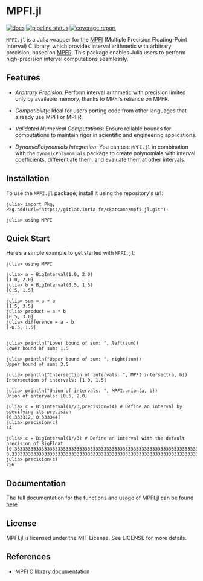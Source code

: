  # MPFI.jl

[![docs](https://img.shields.io/badge/docs-available-brightgreen)](https://ckatsama.gitlabpages.inria.fr/mpfi.jl/)
[![pipeline status](https://gitlab.inria.fr/ckatsama/mpfi.jl/badges/main/pipeline.svg)](https://gitlab.inria.fr/ckatsama/mpfi.jl/-/commits/main) [![coverage report](https://gitlab.inria.fr/ckatsama/mpfi.jl/badges/main/coverage.svg)](https://gitlab.inria.fr/ckatsama/mpfi.jl/-/commits/main) 

`MPFI.jl` is a Julia wrapper for the [MPFI](https://perso.ens-lyon.fr/nathalie.revol/software.html) (Multiple Precision Floating-Point Interval) C library, which provides interval arithmetic with arbitrary precision, based on [MPFR](https://www.mpfr.org/). This package enables Julia users to perform high-precision interval computations seamlessly.

## Features

- *Arbitrary Precision*: Perform interval arithmetic with precision limited only by available memory, thanks to MPFI’s reliance on MPFR.  
- *Compatibility*: Ideal for users porting code from other languages that already use MPFI or MPFR.  

- *Validated Numerical Computations*: Ensure reliable bounds for computations to maintain rigor in scientific and engineering applications.  
- *DynamicPolynomials Integration*: You can use `MPFI.jl` in combination with the `DynamicPolynomials` package to create polynomials with interval coefficients, differentiate them, and evaluate them at other intervals.

## Installation
   
To use the `MPFI.jl` package, install it using the repository's url:

```julia-repl
julia> import Pkg; Pkg.add(url="https://gitlab.inria.fr/ckatsama/mpfi.jl.git");

julia> using MPFI
```

## Quick Start

Here’s a simple example to get started with `MPFI.jl`:

```julia-REPL
julia> using MPFI

julia> a = BigInterval(1.0, 2.0)  
[1.0, 2.0]
julia> b = BigInterval(0.5, 1.5) 
[0.5, 1.5]

julia> sum = a + b  
[1.5, 3.5]
julia> product = a * b 
[0.5, 3.0]
julia> difference = a - b
[-0.5, 1.5]


julia> println("Lower bound of sum: ", left(sum))
Lower bound of sum: 1.5

julia> println("Upper bound of sum: ", right(sum))
Upper bound of sum: 3.5

julia> println("Intersection of intervals: ", MPFI.intersect(a, b))
Intersection of intervals: [1.0, 1.5]

julia> println("Union of intervals: ", MPFI.union(a, b))
Union of intervals: [0.5, 2.0]

julia> c = BigInterval(1//3;precision=14) # Define an interval by specifying its precision
[0.333312, 0.333344]
julia> precision(c)
14

julia> c = BigInterval(1//3) # Define an interval with the default precision of BigFloat
[0.3333333333333333333333333333333333333333333333333333333333333333333333333333304, 0.3333333333333333333333333333333333333333333333333333333333333333333333333333348]
julia> precision(c)
256
```

## Documentation
The full documentation for the functions and usage of MPFI.jl can be found [here](https://ckatsama.gitlabpages.inria.fr/mpfi.jl/).

## License
MPFI.jl is licensed under the MIT License. See LICENSE for more details.

## References
- [MPFI C library documentation](https://perso.ens-lyon.fr/nathalie.revol/software.html) 

